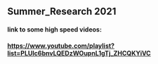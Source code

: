 ## Summer_Research 2021

#### link to some high speed videos:
#### https://www.youtube.com/playlist?list=PLUlc6bnvLQEDzWOupnL1gTj_ZHCQKYiVC
